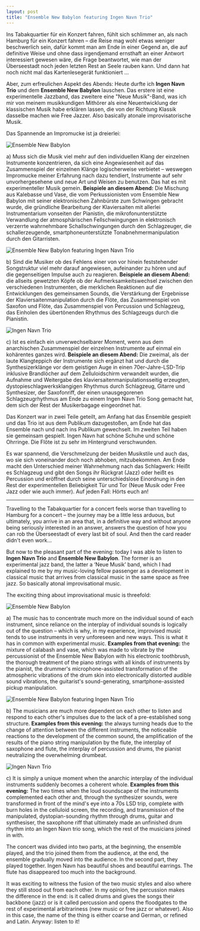 ```yaml
---
layout: post
title: "Ensemble New Babylon featuring Ingen Navn Trio"
---
```


Ins Tabakquartier für ein Konzert fahren, fühlt sich schlimmer an, als nach Hamburg für ein Konzert fahren – die Reise mag wohl etwas weniger beschwerlich sein, dafür kommt man am Ende in einer Gegend an, die auf definitive Weise und ohne dass irgendjemand ernsthaft an einer Antwort interessiert gewesen wäre, die Frage beantwortet, wie man der Überseestadt noch jeden letzten Rest an Seele rauben kann. Und dann hat noch nicht mal das Kartenlesegerät funktioniert …

Aber, zum erfreulichen Aspekt des Abends: Heute durfte ich **Ingen Navn Trio** und dem **Ensemble New Babylon** lauschen. Das erstere ist eine experimentelle Jazzband, das zweitere eine "Neue Musik"-Band, was ich mir von meinem musikkundigen Mithörer als eine Neuentwicklung der klassischen Musik habe erklären lassen, die von der Richtung Klassik dasselbe machen wie Free Jazzer. Also basically atonale improvisatorische Musik.

Das Spannende an Impromucke ist ja dreierlei:

![Ensemble New Babylon](/images/2025-01-17-ensemble-new-babylon-feat-ingen-navn-trio/ensemble-new-babylon.jpg)

a) Muss sich die Musik viel mehr auf den individuellen Klang der einzelnen Instrumente konzentrieren, da sich eine Angewiesenheit auf das Zusammenspiel der einzelnen Klänge logischerweise verbietet – weswegen Impromucke meiner Erfahrung nach dazu tendiert, Instrumente auf sehr unvorhergesehene und neue Art und Weisen zu benutzen. Das hat es mit experimenteller Musik gemein.
**Beispiele an diesem Abend:** Die Mischung aus Kalebasse und Vase, die vom Perkussionisten vom Ensemble New Babylon mit seiner elektronischen Zahnbürste zum Schwingen gebracht wurde, die gründliche Bearbeitung der Klaviersaiten mit allerlei Instrumentarium vonseiten der Pianistin, die mikrofonunterstützte Verwandlung der atmosphärischen Fellschwingungen in elektronisch verzerrte wahrnehmbare Schallschwingungen durch den Schlagzeuger, die schallerzeugende, smartphoneunterstützte Tonabnehmermanipulation durch den Gitarristen.

![Ensemble New Babylon featuring Ingen Navn Trio](/images/2025-01-17-ensemble-new-babylon-feat-ingen-navn-trio/both.jpg)

b) Sind die Musiker ob des Fehlens einer von vor hinein feststehender Songstruktur viel mehr darauf angewiesen, aufeinander zu hören und auf die gegenseitigen Impulse auch zu reagieren.
**Beispiele an diesem Abend:** die allseits gewetzten Köpfe ob der Aufmerksamkeitswechsel zwischen den verschiedenen Instrumenten, die merklichen Reaktionen auf die Entwicklungen des gemeinsamen Sounds, die Verstärkung der Ergebnisse der Klaviersaitenmanipulation durch die Flöte, das Zusammenspiel von Saxofon und Flöte, das Zusammenspiel von Percussion und Schlagzeug, das Einholen des übertönenden Rhythmus des Schlagzeugs durch die Pianistin.

![Ingen Navn Trio](/images/2025-01-17-ensemble-new-babylon-feat-ingen-navn-trio/ingen-navn-trio.jpg)

c) Ist es einfach ein unverwechselbarer Moment, wenn aus dem anarchischen Zusammenspiel der einzelnen Instrumente auf einmal ein kohärentes ganzes wird.
**Beispiele an diesem Abend:** Die zweimal, als der laute Klangteppich der Instrumente sich ergänzt hat und durch die Synthesizerklänge vor dem geistigen Auge in einen 70er-Jahre-LSD-Trip inklusive Brandlöcher auf dem Zelluloidschirm verwandelt wurden, die Aufnahme und Weitergabe des klaviersaitenmanipulationsseitig erzeugten, dystopieschlagwerksklangigen Rhythmus durch Schlagzeug, Gitarre und Synthesizer, der Saxofonriff, der einen unausgegorenen Schlagzeugrhythmus am Ende zu einem Ingen Navn Trio Song gemacht hat, dem sich der Rest der Musikerbagage eingeordnet hat.

Das Konzert war in zwei Teile geteilt, am Anfang hat das Ensemble gespielt und das Trio ist aus dem Publikum dazugestoßen, am Ende hat das Ensemble nach und nach ins Publikum gewechselt. Im zweiten Teil haben sie gemeinsam gespielt. Ingen Navn hat schöne Schuhe und schöne Ohrringe. Die Flöte ist zu sehr im Hintergrund verschwunden. 

Es war spannend, die Verschmelzung der beiden Musikstile und auch das, wo sie sich voneinander doch noch abhoben, mitzubekommen. Am Ende macht den Unterschied meiner Wahrnehmung nach das Schlagwerk: Heißt es Schlagzeug und gibt den Songs ihr Rückgrat (Jazz) oder heißt es Percussion und eröffnet durch seine unterschiedslose Einordnung in den Rest der experimentellen Beliebigkeit Tür und Tor (Neue Musik oder Free Jazz oder wie auch immer). Auf jeden Fall: Hörts euch an!

---

Travelling to the Tabakquartier for a concert feels worse than travelling to Hamburg for a concert – the journey may be a little less arduous, but ultimately, you arrive in an area that, in a definitive way and without anyone being seriously interested in an answer, answers the question of how you can rob the Überseestadt of every last bit of soul. And then the card reader didn't even work…

But now to the pleasant part of the evening: today I was able to listen to **Ingen Navn Trio** and **Ensemble New Babylon**. The former is an experimental jazz band, the latter a ‘Neue Musik’ band, which I had explained to me by my music-loving fellow passenger as a development in classical music that arrives from classical music in the same space as free jazz. So basically atonal improvisational music.

The exciting thing about improvisational music is threefold:

![Ensemble New Babylon](/images/2025-01-17-ensemble-new-babylon-feat-ingen-navn-trio/ensemble-new-babylon.jpg)

a) The music has to concentrate much more on the individual sound of each instrument, since reliance on the interplay of individual sounds is logically out of the question – which is why, in my experience, improvised music tends to use instruments in very unforeseen and new ways. This is what it has in common with experimental music.
**Examples from that evening:** the mixture of calabash and vase, which was made to vibrate by the percussionist of the Ensemble New Babylon with his electronic toothbrush, the thorough treatment of the piano strings with all kinds of instruments by the pianist, the drummer's microphone-assisted transformation of the atmospheric vibrations of the drum skin into electronically distorted audible sound vibrations, the guitarist's sound-generating, smartphone-assisted pickup manipulation.

![Ensemble New Babylon featuring Ingen Navn Trio](/images/2025-01-17-ensemble-new-babylon-feat-ingen-navn-trio/both.jpg)

b) The musicians are much more dependent on each other to listen and respond to each other's impulses due to the lack of a pre-established song structure.
**Examples from this evening:** the always turning heads due to the change of attention between the different instruments, the noticeable reactions to the development of the common sound, the amplification of the results of the piano string manipulation by the flute, the interplay of saxophone and flute, the interplay of percussion and drums, the pianist neutralizing the overwhelming drumbeat.

![Ingen Navn Trio](/images/2025-01-17-ensemble-new-babylon-feat-ingen-navn-trio/ingen-navn-trio.jpg)

c) It is simply a unique moment when the anarchic interplay of the individual instruments suddenly becomes a coherent whole.
**Examples from this evening:** The two times when the loud soundscape of the instruments complemented each other and, through the synthesizer sounds, were transformed in front of the mind's eye into a 70s LSD trip, complete with burn holes in the celluloid screen, the recording, and transmission of the manipulated, dystopian-sounding rhythm through drums, guitar and synthesiser, the saxophone riff that ultimately made an unfinished drum rhythm into an Ingen Navn trio song, which the rest of the musicians joined in with.

The concert was divided into two parts, at the beginning, the ensemble played, and the trio joined them from the audience, at the end, the ensemble gradually moved into the audience. In the second part, they played together. Ingen Navn has beautiful shoes and beautiful earrings. The flute has disappeared too much into the background. 

It was exciting to witness the fusion of the two music styles and also where they still stood out from each other. In my opinion, the percussion makes the difference in the end: is it called drums and gives the songs their backbone (jazz) or is it called percussion and opens the floodgates to the rest of experimental arbitrariness (new music or free jazz or whatever). Also in this case, the name of the thing is either coarse and German, or refined and Latin. Anyway: listen to it!